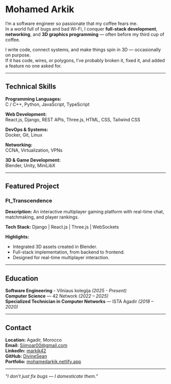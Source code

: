 # Mohamed Arkik

I’m a software engineer so passionate that my coffee fears me.  
In a world full of bugs and bad Wi-Fi, I conquer **full-stack development**, **networking**, and **3D graphics programming** — often before my third cup of coffee.  

I write code, connect systems, and make things spin in 3D — occasionally on purpose.  
If it has code, wires, or polygons, I’ve probably broken it, fixed it, and added a feature no one asked for.

---

## Technical Skills

**Programming Languages:**  
C / C++, Python, JavaScript, TypeScript  

**Web Development:**  
React.js, Django, REST APIs, Three.js, HTML, CSS, Tailwind CSS  

**DevOps & Systems:**  
Docker, Git, Linux  

**Networking:**  
CCNA, Virtualization, VPNs  

**3D & Game Development:**  
Blender, Unity, MiniLibX  

---

## Featured Project

### Ft_Transcendence
**Description:** An interactive multiplayer gaming platform with real-time chat, matchmaking, and player rankings.  

**Tech Stack:** Django | React.js | Three.js | WebSockets  

**Highlights:**  
- Integrated 3D assets created in Blender.  
- Full-stack implementation, from backend to frontend.  
- Designed for real-time multiplayer interaction.  

---

## Education

**Software Engineering** - Vilniaus kolegija *(2025 - Present)*  
**Computer Science** — 42 Network *(2022 – 2025)*  
**Specialized Technician in Computer Networks** — ISTA Agadir *(2018 – 2020)*  

---

## Contact

**Location:** Agadir, Morocco  
**Email:** [Siimoar00@gmail.com](mailto:Siimoar00@gmail.com)  
**LinkedIn:** [markik42](https://linkedin.com/in/markik42)  
**GitHub:** [DivineSean](https://github.com/DivineSean)  
**Portfolio:** [mohamedarkik.netlify.app](https://mohamedarkik.netlify.app)  

---

*"I don’t just fix bugs — I domesticate them."*
